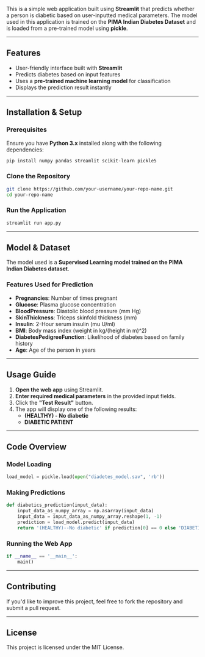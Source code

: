 This is a simple web application built using **Streamlit** that predicts whether a person is diabetic based on user-inputted medical parameters. The model used in this application is trained on the **PIMA Indian Diabetes Dataset** and is loaded from a pre-trained model using **pickle**.

---

## Features
- User-friendly interface built with **Streamlit**
- Predicts diabetes based on input features
- Uses a **pre-trained machine learning model** for classification
- Displays the prediction result instantly

---

## Installation & Setup

### Prerequisites
Ensure you have **Python 3.x** installed along with the following dependencies:

```bash
pip install numpy pandas streamlit scikit-learn pickle5
```

### Clone the Repository
```bash
git clone https://github.com/your-username/your-repo-name.git
cd your-repo-name
```

### Run the Application
```bash
streamlit run app.py
```

---

## Model & Dataset
The model used is a **Supervised Learning model trained on the PIMA Indian Diabetes dataset**.

### Features Used for Prediction
- **Pregnancies**: Number of times pregnant
- **Glucose**: Plasma glucose concentration
- **BloodPressure**: Diastolic blood pressure (mm Hg)
- **SkinThickness**: Triceps skinfold thickness (mm)
- **Insulin**: 2-Hour serum insulin (mu U/ml)
- **BMI**: Body mass index (weight in kg/(height in m)^2)
- **DiabetesPedigreeFunction**: Likelihood of diabetes based on family history
- **Age**: Age of the person in years

---

## Usage Guide
1. **Open the web app** using Streamlit.
2. **Enter required medical parameters** in the provided input fields.
3. Click the **"Test Result"** button.
4. The app will display one of the following results:
   - **(HEALTHY) - No diabetic**
   - **DIABETIC PATIENT**

---

## Code Overview
### Model Loading
```python
load_model = pickle.load(open("diadetes_model.sav", 'rb'))
```

### Making Predictions
```python
def diabetics_prediction(input_data):
    input_data_as_numpy_array = np.asarray(input_data)
    input_data = input_data_as_numpy_array.reshape(1, -1)
    prediction = load_model.predict(input_data)
    return '(HEALTHY)--No diabetic' if prediction[0] == 0 else 'DIABETIC PATIENT'
```

### Running the Web App
```python
if __name__ == '__main__':
    main()
```

---

## Contributing
If you'd like to improve this project, feel free to fork the repository and submit a pull request.

---

## License
This project is licensed under the MIT License.


